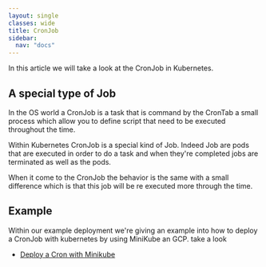 ```yaml
---
layout: single
classes: wide
title: CronJob
sidebar:
  nav: "docs"
---
```


In this article we will take a look at the CronJob in Kubernetes.

## A special type of Job

In the OS world a CronJob is a task that is command by the CronTab a small process which allow you to define script that need to be executed throughout the time.

Within Kubernetes CronJob is a special kind of Job. Indeed Job are pods that are executed in order to do a task and when they're completed jobs are terminated as well as the pods.

When it come to the CronJob the behavior is the same with a small difference which is that this job will be re executed more through the time.

## Example

Within our example deployment we're giving an example into how to deploy a CronJob with kubernetes by using MiniKube an GCP. take a look

- [Deploy a Cron with Minikube](deployment/cron.md)